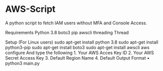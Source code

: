 # AWS-Script
A python script to fetch IAM users without MFA and Console Access.

Requirements
    Python 3.8
    boto3
    pip
    awscli
    threading
    Thread

Setup (For Linux users)
    sudo apt-get install python 3.8
    sudo apt-get install python3-pip
    sudo apt-get install boto3
    sudo apt-get install awscli
    aws configure
      And type the following
    1. Your AWS Acces Key ID
    2. Your AWS Secret Access Key
    3. Default Region Name
    4. Default Output Format
    • python3 main.py
